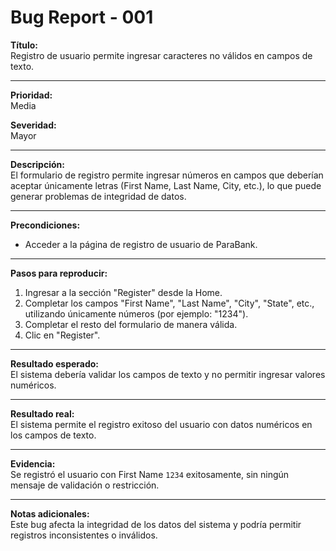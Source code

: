 # Bug Report - 001

**Título:**  
Registro de usuario permite ingresar caracteres no válidos en campos de texto.

---

**Prioridad:**  
Media

**Severidad:**  
Mayor

---

**Descripción:**  
El formulario de registro permite ingresar números en campos que deberían aceptar únicamente letras (First Name, Last Name, City, etc.), lo que puede generar problemas de integridad de datos.

---

**Precondiciones:**  
- Acceder a la página de registro de usuario de ParaBank.

---

**Pasos para reproducir:**
1. Ingresar a la sección "Register" desde la Home.
2. Completar los campos "First Name", "Last Name", "City", "State", etc., utilizando únicamente números (por ejemplo: "1234").
3. Completar el resto del formulario de manera válida.
4. Clic en "Register".

---

**Resultado esperado:**  
El sistema debería validar los campos de texto y no permitir ingresar valores numéricos.

---

**Resultado real:**  
El sistema permite el registro exitoso del usuario con datos numéricos en los campos de texto.

---

**Evidencia:**  
Se registró el usuario con First Name `1234` exitosamente, sin ningún mensaje de validación o restricción.

---

**Notas adicionales:**  
Este bug afecta la integridad de los datos del sistema y podría permitir registros inconsistentes o inválidos.
